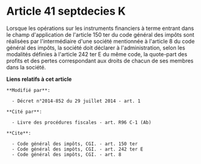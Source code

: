 # Article 41 septdecies K

Lorsque les opérations sur les instruments financiers à terme entrant dans le champ d'application de l'article 150 ter du
code général des impôts sont réalisées par l'intermédiaire d'une société mentionnée à l'article 8 du code général des impôts,
la société doit déclarer à l'administration, selon les modalités définies à l'article 242 ter E du même code, la quote-part
des profits et des pertes correspondant aux droits de chacun de ses membres dans la société.

**Liens relatifs à cet article**

	**Modifié par**:

	  - Décret n°2014-852 du 29 juillet 2014 - art. 1

	**Cité par**:

	  - Livre des procédures fiscales - art. R96 C-1 (Ab)

	**Cite**:

	  - Code général des impôts, CGI. - art. 150 ter
	  - Code général des impôts, CGI. - art. 242 ter E
	  - Code général des impôts, CGI. - art. 8
